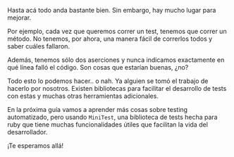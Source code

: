 Hasta acá todo anda bastante bien. Sin embargo, hay mucho lugar para mejorar.

Por ejemplo, cada vez que queremos correr un test, tenemos que correr un método. No tenemos, por ahora, una manera fácil de correrlos todos y saber cuáles fallaron.

Además, tenemos sólo dos aserciones y nunca indicamos exactamente en qué línea falló el código. Son cosas que estarían buenas, ¿no?

Todo esto lo podemos hacer.. o nah. Ya alguien se tomó el trabajo de hacerlo por nosotros. Existen bibliotecas para facilitar el desarrollo de tests con estas y muchas otras herramientas adicionales.

En la próxima guía vamos a aprender más cosas sobre testing automatizado, pero usando `MiniTest`, una biblioteca de tests hecha para ruby que tiene muchas funcionalidades útiles que
facilitan la vida del desarrollador.

¡Te esperamos allá!